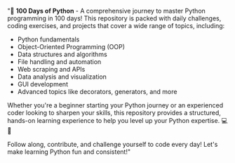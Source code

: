"🐍 **100 Days of Python** - A comprehensive journey to master Python programming in 100 days! This repository is packed with daily challenges, coding exercises, and projects that cover a wide range of topics, including:  

- Python fundamentals  
- Object-Oriented Programming (OOP)  
- Data structures and algorithms  
- File handling and automation  
- Web scraping and APIs  
- Data analysis and visualization  
- GUI development  
- Advanced topics like decorators, generators, and more  

Whether you're a beginner starting your Python journey or an experienced coder looking to sharpen your skills, this repository provides a structured, hands-on learning experience to help you level up your Python expertise. 💻🚀  

Follow along, contribute, and challenge yourself to code every day! Let's make learning Python fun and consistent!"  
